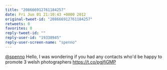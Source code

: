 ```yaml
---
title: "208666912761184257"
date: Fri Jun 01 21:10:43 +0000 2012
original-tweet-id: "208666912761184257"
retweets: 0
favorites: 0
reply-tweet-id: ""
reply-user-id: "19338945"
reply-user-screen-name: "spenno"
---
```

<a href="https://twitter.com/spenno">@spenno</a> Hello, I was wondering if you had any contacts who'd be happy to promote 3 welsh photographers <a href="https://t.co/pgjfiGMP">https://t.co/pgjfiGMP</a>
